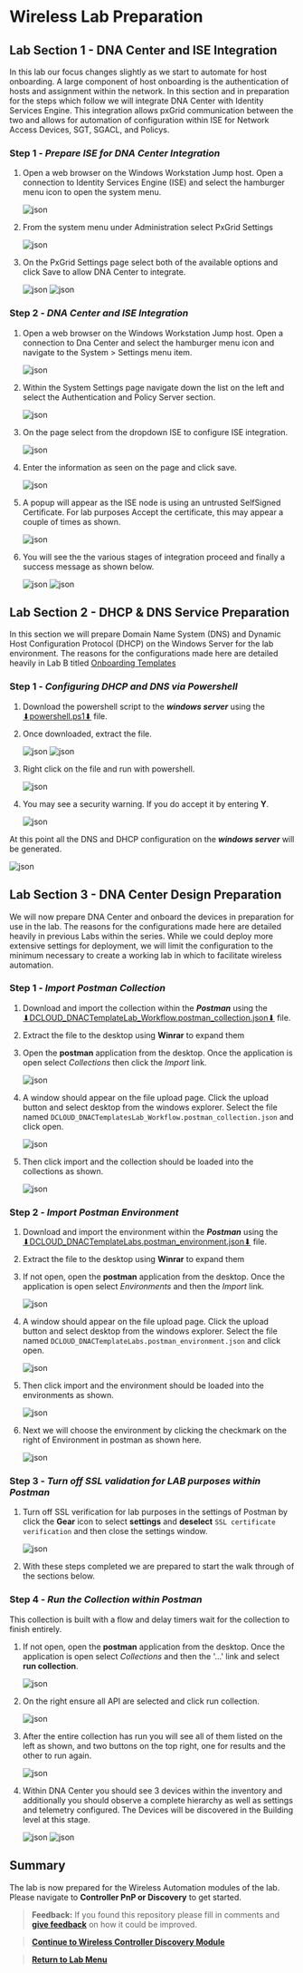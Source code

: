 # Wireless Lab Preparation

## Lab Section 1 - DNA Center and ISE Integration

In this lab our focus changes slightly as we start to automate for host onboarding. A large component of host onboarding is the authentication of hosts and assignment within the network. In this section and in preparation for the steps which follow we will integrate DNA Center with Identity Services Engine. This integration allows pxGrid communication between the two and allows for automation of configuration within ISE for Network Access Devices, SGT, SGACL, and Policys.

### Step 1 - ***Prepare ISE for DNA Center Integration***

1. Open a web browser on the Windows Workstation Jump host. Open a connection to Identity Services Engine (ISE) and select the hamburger menu icon to open the system menu.

   ![json](./images/module0-preparation/ise-dashboard.png?raw=true "Import JSON")

2. From the system menu under Administration select PxGrid Settings

   ![json](./images/module0-preparation/ise-menu.png?raw=true "Import JSON")

3. On the PxGrid Settings page select both of the available options and click Save to allow DNA Center to integrate.

   ![json](./images/module0-preparation/ise-pxgrid-settings.png?raw=true "Import JSON")
   ![json](./images/module0-preparation/ise-pxgrid-setup.png?raw=true "Import JSON")

### Step 2 - ***DNA Center and ISE Integration***

1. Open a web browser on the Windows Workstation Jump host. Open a connection to Dna Center and select the hamburger menu icon and navigate to the System > Settings menu item.

   ![json](./images/module0-preparation/dnac-system-settings.png?raw=true "Import JSON")

2. Within the System Settings page navigate down the list on the left and select the Authentication and Policy Server section.

   ![json](./images/module0-preparation/dnac-system-settings-aaa.png?raw=true "Import JSON")

3. On the page select from the dropdown ISE to configure ISE integration.

   ![json](./images/module0-preparation/dnac-system-settings-aaa-ise.png?raw=true "Import JSON")

4. Enter the information as seen on the page and click save.

   ![json](./images/module0-preparation/dnac-system-settings-aaa-ise-config.png?raw=true "Import JSON")

5. A popup will appear as the ISE node is using an untrusted SelfSigned Certificate. For lab purposes Accept the certificate, this may appear a couple of times as shown.

   ![json](./images/module0-preparation/dnac-system-settings-aaa-ise-trust.png?raw=true "Import JSON")

6. You will see the the various stages of integration proceed and finally a success message as shown below.

   ![json](./images/module0-preparation/dnac-system-settings-aaa-ise-done.png?raw=true "Import JSON")
   ![json](./images/module0-preparation/dnac-system-settings-aaa-ise-complete.png?raw=true "Import JSON")

## Lab Section 2 - DHCP & DNS Service Preparation

In this section we will prepare Domain Name System (DNS) and Dynamic Host Configuration Protocol (DHCP) on the Windows Server for the lab environment. The reasons for the configurations made here are detailed heavily in Lab B titled [Onboarding Templates](https://github.com/kebaldwi/DNAC-TEMPLATES/blob/master/LABS/LAB-B-Onboarding-Template/)

### Step 1 - ***Configuring DHCP and DNS via Powershell***

1. Download the powershell script to the ***windows server*** using the <a href="https://minhaskamal.github.io/DownGit/#/home?url=https://github.com/kebaldwi/DNAC-TEMPLATES/blob/master/LABS/LAB-2-Wireless-Automation/scripts/powershell.ps1">⬇︎powershell.ps1⬇︎</a> file.
2. Once downloaded, extract the file.

   ![json](./images/module0-preparation/Powershell-Extract.png?raw=true "Import JSON")
   ![json](./images/module0-preparation/Powershell-Extract-Location.png?raw=true "Import JSON")

3. Right click on the file and run with powershell.

   ![json](./images/module0-preparation/Powershell-Run.png?raw=true "Import JSON")

4. You may see a security warning. If you do accept it by entering **Y**.

   ![json](./images/module0-preparation/Powershell-Security.png?raw=true "Import JSON")

At this point all the DNS and DHCP configuration on the ***windows server*** will be generated.

   ![json](./images/module0-preparation/DNS-DHCP.png?raw=true "Import JSON")

## Lab Section 3 - DNA Center Design Preparation

We will now prepare DNA Center and onboard the devices in preparation for use in the lab. The reasons for the configurations made here are detailed heavily in previous Labs within the series. While we could deploy more extensive settings for deployment, we will limit the configuration to the minimum necessary to create a working lab in which to facilitate wireless automation.

### Step 1 - ***Import Postman Collection***

1. Download and import the collection within the ***Postman*** using the <a href="https://minhaskamal.github.io/DownGit/#/home?url=https://github.com/kebaldwi/DNAC-TEMPLATES/blob/master/LABS/LAB-2-Wireless-Automation/postman/DCLOUD_DNACTemplatesLab_Workflow.postman_collection.json">⬇︎DCLOUD_DNACTemplateLab_Workflow.postman_collection.json⬇︎</a> file.
2. Extract the file to the desktop using **Winrar** to expand them
3. Open the **postman** application from the desktop. Once the application is open select *Collections* then click the *Import* link. 

   ![json](./images/module0-preparation/Postman-Pre-Collection-Import.png?raw=true "Import JSON")

4. A window should appear on the file upload page. Click the upload button and select desktop from the windows explorer. Select the file named `DCLOUD_DNACTemplatesLab_Workflow.postman_collection.json` and click open. 

   ![json](./images/module0-preparation/Postman-Collection-Select.png?raw=true "Import JSON")

5. Then click import and the collection should be loaded into the collections as shown.

   ![json](./images/module0-preparation/Postman-Post-Collection-Import.png?raw=true "Import JSON")

### Step 2 - ***Import Postman Environment***

1. Download and import the environment within the ***Postman*** using the <a href="https://minhaskamal.github.io/DownGit/#/home?url=https://github.com/kebaldwi/DNAC-TEMPLATES/blob/master/LABS/LAB-2-Wireless-Automation/postman/DCLOUD_DNACTemplateLabs.postman_environment.json">⬇︎DCLOUD_DNACTemplateLabs.postman_environment.json⬇︎</a> file.
2. Extract the file to the desktop using **Winrar** to expand them
3. If not open, open the **postman** application from the desktop. Once the application is open select *Environments* and then the *Import* link. 

   ![json](./images/module0-preparation/Postman-Pre-Environment-Import.png?raw=true "Import JSON")

4. A window should appear on the file upload page. Click the upload button and select desktop from the windows explorer. Select the file named 
`DCLOUD_DNACTemplateLabs.postman_environment.json` and click open. 

   ![json](./images/module0-preparation/Postman-Environment-Select.png?raw=true "Import JSON")

5. Then click import and the environment should be loaded into the environments as shown. 

   ![json](./images/module0-preparation/Postman-Post-Environment-Import.png?raw=true "Import JSON")

6. Next we will choose the environment by clicking the checkmark on the right of Environment in postman as shown here. 

   ![json](./images/module0-preparation/Postman-Environment-Selection.png?raw=true "Import JSON")

### Step 3 - ***Turn off SSL validation for LAB purposes within Postman***

1. Turn off SSL verification for lab purposes in the settings of Postman by click the **Gear** icon to select **settings** and **deselect** `SSL certificate verification` and then close the settings window. 

   ![json](./images/module0-preparation/Postman-SSL-Deselect.png?raw=true "Import JSON")

2. With these steps completed we are prepared to start the walk through of the sections below.

### Step 4 - ***Run the Collection within Postman***

This collection is built with a flow and delay timers wait for the collection to finish entirely.

1. If not open, open the **postman** application from the desktop. Once the application is open select *Collections* and then the '...' link and select **run collection**. </br>

   ![json](./images/module0-preparation/Postman-CollectionRunner.png?raw=true "Import JSON")

2. On the right ensure all API are selected and click run collection. 

   ![json](./images/module0-preparation/Postman-CollectionRunner-Run.png?raw=true "Import JSON")

3. After the entire collection has run you will see all of them listed on the left as shown, and two buttons on the top right, one for results and the other to run again.

   ![json](./images/module0-preparation/Postman-CollectionRunner-Results.png?raw=true "Import JSON")

4. Within DNA Center you should see 3 devices within the inventory and additionally you should observe a complete hierarchy as well as settings and telemetry configured. The Devices will be discovered in the Building level at this stage.

   ![json](./images/module0-preparation/Postman-Discovery.png?raw=true "Import JSON")
   ![json](./images/module0-preparation/Postman-Settings.png?raw=true "Import JSON")

## Summary

The lab is now prepared for the Wireless Automation modules of the lab. Please navigate to **Controller PnP or Discovery** to get started.

> **Feedback:** If you found this repository please fill in comments and [**give feedback**](https://app.smartsheet.com/b/form/f75ce15c2053435283a025b1872257fe) on how it could be improved.

> [**Continue to Wireless Controller Discovery Module**](../LAB-2-Wireless-Automation/module1-ctrlpnpdiscovery.md)

> [**Return to Lab Menu**](./README.md)
